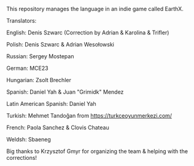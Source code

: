 This repository manages the language in an indie game called EarthX. 

Translators:

English: Denis Szwarc (Correction by Adrian & Karolina & Trifler)

Polish: Denis Szwarc & Adrian Wesołowski

Russian: Sergey Mostepan

German: MCE23

Hungarian: Zsolt Brechler

Spanish: Daniel Yah & Juan "Grimidk" Mendez

Latin American Spanish: Daniel Yah

Turkish: Mehmet Tandoğan from https://turkceoyunmerkezi.com/

French: Paola Sanchez & Clovis Chateau

Weldsh: Sbaeneg

Big thanks to Krzysztof Gmyr for organizing the team & helping with the corrections!
